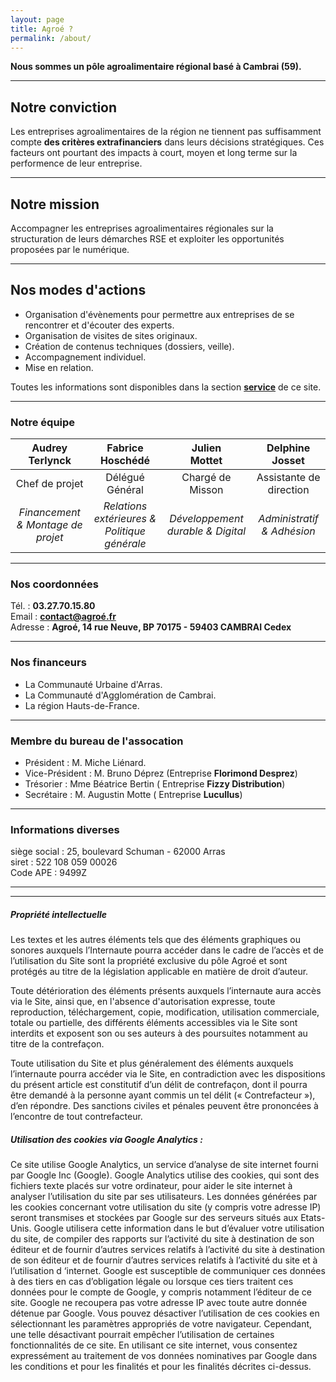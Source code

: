 ```yaml
---
layout: page
title: Agroé ?
permalink: /about/
---
```


**Nous sommes un pôle agroalimentaire régional basé à Cambrai (59).**

---

## Notre conviction

Les entreprises agroalimentaires de la région ne tiennent pas suffisamment compte **des critères extrafinanciers** dans leurs décisions stratégiques.
Ces facteurs ont pourtant des impacts à court, moyen et long terme sur la performence de leur entreprise.

---

## Notre mission

Accompagner les entreprises agroalimentaires régionales sur la structuration de leurs démarches RSE et exploiter les opportunités proposées par le numérique.

---

## Nos modes d'actions

- Organisation d'évènements pour permettre aux entreprises de se rencontrer et d'écouter des experts.
- Organisation de visites de sites originaux.
- Création de contenus techniques (dossiers, veille).
- Accompagnement individuel.
- Mise en relation.

Toutes les informations sont disponibles dans la section [**service**](https://timotte1984.github.io/jekyll-test-3/service/) de ce site.

---

### Notre équipe

| Audrey <br/>**Terlynck** | Fabrice <br/>**Hoschédé** | Julien <br/>**Mottet** | Delphine<br/> **Josset**   |
|:-------------------:|:--------------------:|:---------------------:|:-----------------------:|
|  Chef de projet   |   Délégué Général    | Chargé de Misson | Assistante de direction |
|  *Financement & Montage de projet*| *Relations extérieures & Politique générale* | *Développement durable & Digital*   | *Administratif & Adhésion*  |

---

### Nos coordonnées

Tél. : **03.27.70.15.80** <br/>
Email : **[contact@agroé.fr](contact@agroé.fr)** <br/>
Adresse : **Agroé, 14 rue Neuve, BP 70175 - 59403 CAMBRAI Cedex**

---

### Nos financeurs

- La Communauté Urbaine d'Arras.
- La Communauté d'Agglomération de Cambrai.
- La région Hauts-de-France.

---

### Membre du bureau de l'assocation

- Président : M. Miche Liénard.
- Vice-Président : M. Bruno Déprez (Entreprise **Florimond Desprez**)
- Trésorier : Mme Béatrice Bertin ( Entreprise **Fizzy Distribution**)
- Secrétaire : M. Augustin Motte ( Entreprise **Lucullus**)

---

### Informations diverses
siège social : 25, boulevard Schuman - 62000 Arras <br/>
siret : 522 108 059 00026<br/>
Code APE : 9499Z<br/>

---
---

##### Propriété intellectuelle
Les textes et les autres éléments tels que des éléments graphiques ou sonores auxquels l’Internaute pourra accéder dans le cadre de l’accès et de l’utilisation du Site sont la propriété exclusive du pôle Agroé et sont protégés au titre de la législation applicable en matière de droit d’auteur.

Toute détérioration des éléments présents auxquels l’internaute aura accès via le Site, ainsi que, en l'absence d'autorisation expresse, toute reproduction, téléchargement, copie, modification, utilisation commerciale, totale ou partielle, des différents éléments accessibles via le Site sont interdits et exposent son ou ses auteurs à des poursuites notamment au titre de la contrefaçon.

Toute utilisation du Site et plus généralement des éléments auxquels l’internaute pourra accéder via le Site, en contradiction avec les dispositions du présent article est constitutif d’un délit de contrefaçon, dont il pourra être demandé à la personne ayant commis un tel délit (« Contrefacteur »), d’en répondre. Des sanctions civiles et pénales peuvent être prononcées à l’encontre de tout contrefacteur.


##### Utilisation des cookies via Google Analytics :
Ce site utilise Google Analytics, un service d’analyse de site internet fourni par Google Inc (Google). Google Analytics utilise des cookies, qui sont des fichiers texte placés sur votre ordinateur, pour aider le site internet à analyser l’utilisation du site par ses utilisateurs. Les données générées par les cookies concernant votre utilisation du site (y compris votre adresse IP) seront transmises et stockées par Google sur des serveurs situés aux Etats-Unis. Google utilisera cette information dans le but d’évaluer votre utilisation du site, de compiler des rapports sur l’activité du site à destination de son éditeur et de fournir d’autres services relatifs à l’activité du site à destination de son éditeur et de fournir d’autres services relatifs à l’activité du site et à l’utilisation d ‘internet. Google est susceptible de communiquer ces données à des tiers en cas d’obligation légale ou lorsque ces tiers traitent ces données pour le compte de Google, y compris notamment l’éditeur de ce site. Google ne recoupera pas votre adresse IP avec toute autre donnée détenue par Google. Vous pouvez désactiver l’utilisation de ces cookies en sélectionnant les paramètres appropriés de votre navigateur. Cependant, une telle désactivant pourrait empêcher l’utilisation de certaines fonctionnalités de ce site. En utilisant ce site internet, vous consentez expressément au traitement de vos données nominatives par Google dans les conditions et pour les finalités et pour les finalités décrites ci-dessus.




